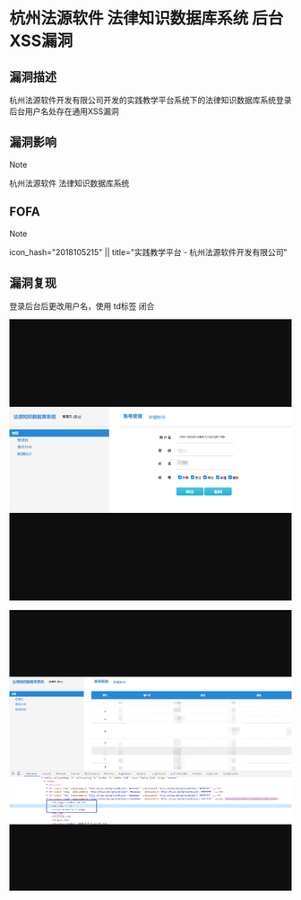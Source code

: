 # 杭州法源软件 法律知识数据库系统 后台XSS漏洞

## 漏洞描述

杭州法源软件开发有限公司开发的实践教学平台系统下的法律知识数据库系统登录后台用户名处存在通用XSS漏洞

## 漏洞影响

> [!NOTE]
>
> 杭州法源软件 法律知识数据库系统

## FOFA

> [!NOTE]
>
> icon_hash="2018105215" || title="实践教学平台 - 杭州法源软件开发有限公司"

## 漏洞复现

登录后台后更改用户名，使用 td标签 闭合

![](resource/杭州法源软件-法律知识数据库系统-后台XSS漏洞/media/1.png)

![](resource/杭州法源软件-法律知识数据库系统-后台XSS漏洞/media/2.png)